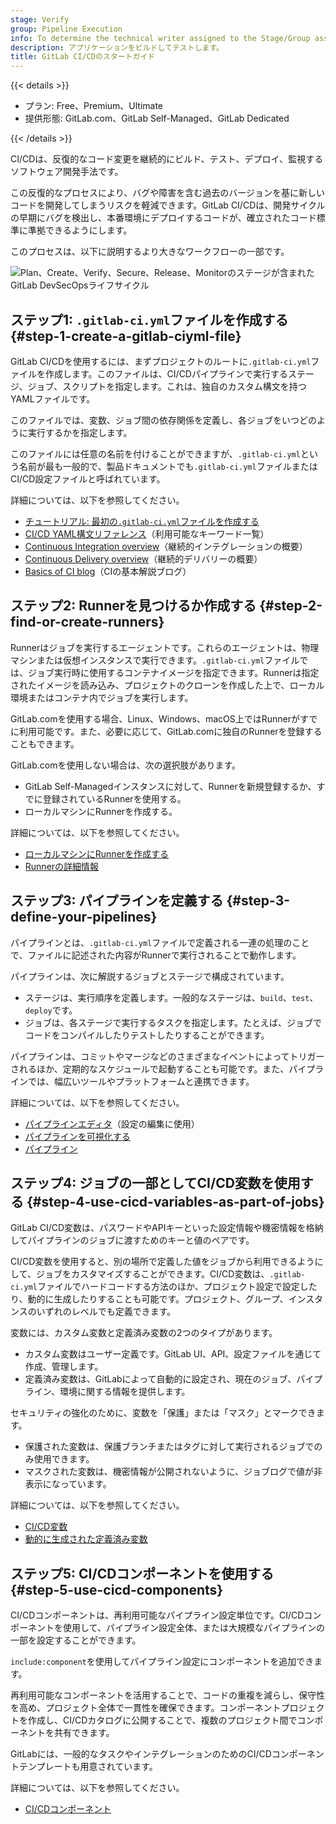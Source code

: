 ```yaml
---
stage: Verify
group: Pipeline Execution
info: To determine the technical writer assigned to the Stage/Group associated with this page, see https://handbook.gitlab.com/handbook/product/ux/technical-writing/#assignments
description: アプリケーションをビルドしてテストします。
title: GitLab CI/CDのスタートガイド
---
```


{{< details >}}

- プラン: Free、Premium、Ultimate
- 提供形態: GitLab.com、GitLab Self-Managed、GitLab Dedicated

{{< /details >}}

CI/CDは、反復的なコード変更を継続的にビルド、テスト、デプロイ、監視するソフトウェア開発手法です。

この反復的なプロセスにより、バグや障害を含む過去のバージョンを基に新しいコードを開発してしまうリスクを軽減できます。GitLab CI/CDは、開発サイクルの早期にバグを検出し、本番環境にデプロイするコードが、確立されたコード標準に準拠できるようにします。

このプロセスは、以下に説明するより大きなワークフローの一部です。

![Plan、Create、Verify、Secure、Release、Monitorのステージが含まれたGitLab DevSecOpsライフサイクル](img/get_started_cicd_v16_11.png)

## ステップ1: `.gitlab-ci.yml`ファイルを作成する {#step-1-create-a-gitlab-ciyml-file}

GitLab CI/CDを使用するには、まずプロジェクトのルートに`.gitlab-ci.yml`ファイルを作成します。このファイルは、CI/CDパイプラインで実行するステージ、ジョブ、スクリプトを指定します。これは、独自のカスタム構文を持つYAMLファイルです。

このファイルでは、変数、ジョブ間の依存関係を定義し、各ジョブをいつどのように実行するかを指定します。

このファイルには任意の名前を付けることができますが、`.gitlab-ci.yml`という名前が最も一般的で、製品ドキュメントでも`.gitlab-ci.yml`ファイルまたはCI/CD設定ファイルと呼ばれています。

詳細については、以下を参照してください。

- [チュートリアル: 最初の`.gitlab-ci.yml`ファイルを作成する](quick_start/_index.md)
- [CI/CD YAML構文リファレンス](yaml/_index.md)（利用可能なキーワード一覧）
- <i class="fa fa-youtube-play youtube" aria-hidden="true"></i> [Continuous Integration overview](https://www.youtube-nocookie.com/embed/eyr5YnkWq_I)（継続的インテグレーションの概要）
- <i class="fa fa-youtube-play youtube" aria-hidden="true"></i> [Continuous Delivery overview](https://www.youtube-nocookie.com/embed/M7rBDZYsx8U)（継続的デリバリーの概要）
- [Basics of CI blog](https://about.gitlab.com/blog/2020/12/10/basics-of-gitlab-ci-updated/)（CIの基本解説ブログ）

## ステップ2: Runnerを見つけるか作成する {#step-2-find-or-create-runners}

Runnerはジョブを実行するエージェントです。これらのエージェントは、物理マシンまたは仮想インスタンスで実行できます。`.gitlab-ci.yml`ファイルでは、ジョブ実行時に使用するコンテナイメージを指定できます。Runnerは指定されたイメージを読み込み、プロジェクトのクローンを作成した上で、ローカル環境またはコンテナ内でジョブを実行します。

GitLab.comを使用する場合、Linux、Windows、macOS上ではRunnerがすでに利用可能です。また、必要に応じて、GitLab.comに独自のRunnerを登録することもできます。

GitLab.comを使用しない場合は、次の選択肢があります。

- GitLab Self-Managedインスタンスに対して、Runnerを新規登録するか、すでに登録されているRunnerを使用する。
- ローカルマシンにRunnerを作成する。

詳細については、以下を参照してください。

- [ローカルマシンにRunnerを作成する](../tutorials/create_register_first_runner/_index.md)
- [Runnerの詳細情報](https://docs.gitlab.com/runner/)

## ステップ3: パイプラインを定義する {#step-3-define-your-pipelines}

パイプラインとは、`.gitlab-ci.yml`ファイルで定義される一連の処理のことで、ファイルに記述された内容がRunnerで実行されることで動作します。

パイプラインは、次に解説するジョブとステージで構成されています。

- ステージは、実行順序を定義します。一般的なステージは、`build`、`test`、`deploy`です。
- ジョブは、各ステージで実行するタスクを指定します。たとえば、ジョブでコードをコンパイルしたりテストしたりすることができます。

パイプラインは、コミットやマージなどのさまざまなイベントによってトリガーされるほか、定期的なスケジュールで起動することも可能です。また、パイプラインでは、幅広いツールやプラットフォームと連携できます。

詳細については、以下を参照してください。

- [パイプラインエディタ](pipeline_editor/_index.md)（設定の編集に使用）
- [パイプラインを可視化する](pipeline_editor/_index.md#visualize-ci-configuration)
- [パイプライン](pipelines/_index.md)

## ステップ4: ジョブの一部としてCI/CD変数を使用する {#step-4-use-cicd-variables-as-part-of-jobs}

GitLab CI/CD変数は、パスワードやAPIキーといった設定情報や機密情報を格納してパイプラインのジョブに渡すためのキーと値のペアです。

CI/CD変数を使用すると、別の場所で定義した値をジョブから利用できるようにして、ジョブをカスタマイズすることができます。CI/CD変数は、`.gitlab-ci.yml`ファイルでハードコードする方法のほか、プロジェクト設定で設定したり、動的に生成したりすることも可能です。プロジェクト、グループ、インスタンスのいずれのレベルでも定義できます。

変数には、カスタム変数と定義済み変数の2つのタイプがあります。

- カスタム変数はユーザー定義です。GitLab UI、API、設定ファイルを通じて作成、管理します。
- 定義済み変数は、GitLabによって自動的に設定され、現在のジョブ、パイプライン、環境に関する情報を提供します。

セキュリティの強化のために、変数を「保護」または「マスク」とマークできます。

- 保護された変数は、保護ブランチまたはタグに対して実行されるジョブでのみ使用できます。
- マスクされた変数は、機密情報が公開されないように、ジョブログで値が非表示になっています。

詳細については、以下を参照してください。

- [CI/CD変数](variables/_index.md)
- [動的に生成された定義済み変数](variables/predefined_variables.md)

## ステップ5: CI/CDコンポーネントを使用する {#step-5-use-cicd-components}

CI/CDコンポーネントは、再利用可能なパイプライン設定単位です。CI/CDコンポーネントを使用して、パイプライン設定全体、または大規模なパイプラインの一部を設定することができます。

`include:component`を使用してパイプライン設定にコンポーネントを追加できます。

再利用可能なコンポーネントを活用することで、コードの重複を減らし、保守性を高め、プロジェクト全体で一貫性を確保できます。コンポーネントプロジェクトを作成し、CI/CDカタログに公開することで、複数のプロジェクト間でコンポーネントを共有できます。

GitLabには、一般的なタスクやインテグレーションのためのCI/CDコンポーネントテンプレートも用意されています。

詳細については、以下を参照してください。

- [CI/CDコンポーネント](components/_index.md)
